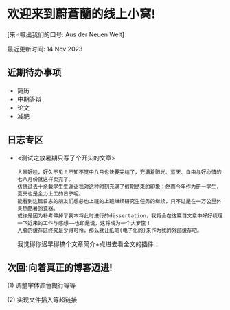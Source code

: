 # 欢迎来到蔚蒼蘭的线上小窝!
[来♂喊出我们的口号: Aus der Neuen Welt]

最近更新时间: 14 Nov 2023

近期待办事项
-
- 简历
- 中期答辩
- 论文
- 减肥

日志专区
-
- <测试之放暑期只写了个开头的文章>

      大家好哇，好久不见！不知不觉中八月也快要完结了，充满着阳光、蓝天、自由与好心情的七八月份就这样卖完了。
      仿佛过去十余载学生生涯让我对这种时刻充满了假期结束的印象；然而今年作为研一学生，夏天也是全力上工的日子呢。
      能看到这篇日志的朋友们想必也上班的上班继续研究生任务的继续，只不过是在一万公里外炎热酷暑的瓷器。
      或许是因为补考停掉了我本将此时进行的dissertation，我将会在这篇目文章中好好梳理一下近来的工作与感想——也即是说，这将成为一个大箩筐！
      人脑的缓存区终究是少得可怜，那么就让纸笔(电子化的)来作为我的外部缓存吧。

  我觉得你迟早得搞个文章简介+点进去看全文的插件...

次回:向着真正的博客迈进!
-
(1) 调整字体颜色提行等等

(2) 实现文件插入等超链接

